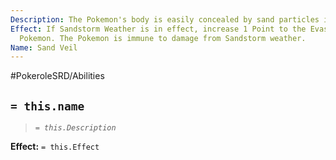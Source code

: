 ```yaml
---
Description: The Pokemon's body is easily concealed by sand particles in the air.
Effect: If Sandstorm Weather is in effect, increase 1 Point to the Evasion of this
  Pokemon. The Pokemon is immune to damage from Sandstorm weather.
Name: Sand Veil
---
```


#PokeroleSRD/Abilities

## `= this.name`

> *`= this.Description`*

**Effect:** `= this.Effect`

